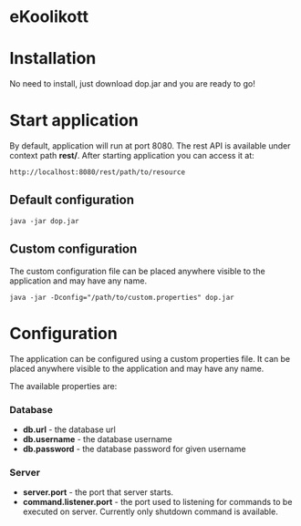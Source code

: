 # eKoolikott

# Installation

No need to install, just download dop.jar and you are ready to go!

# Start application

By default, application will run at port 8080. The rest API is available under context path **rest/**. After starting application you can access it at:

	http://localhost:8080/rest/path/to/resource

## Default configuration

	java -jar dop.jar
	
## Custom configuration

The custom configuration file can be placed anywhere visible to the application and may have any name.

	java -jar -Dconfig="/path/to/custom.properties" dop.jar

# Configuration

The application can be configured using a custom properties file. It can be placed anywhere visible to the application and may have any name.

The available properties are:

### Database

* **db.url** - the database url
* **db.username** - the database username
* **db.password** - the database password for given username 

### Server

* **server.port** - the port that server starts.
* **command.listener.port** - the port used to listening for commands to be executed on server. Currently only shutdown command is available.